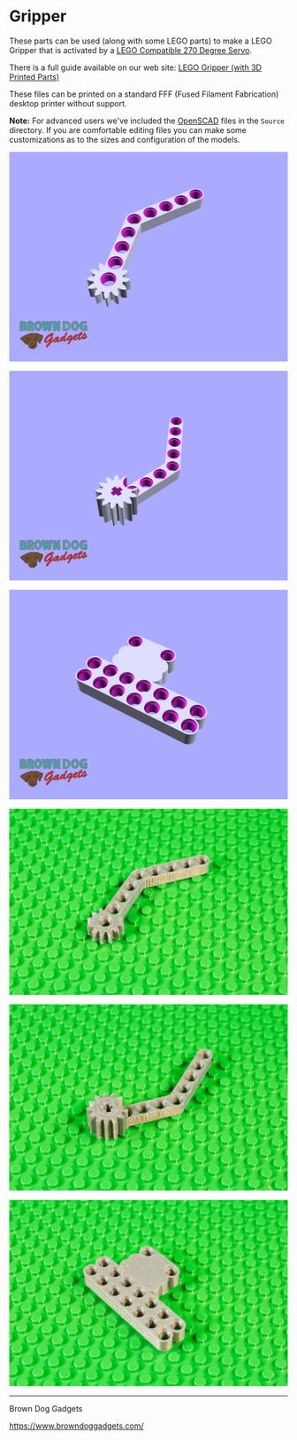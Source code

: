 # Gripper

These parts can be used (along with some LEGO parts) to make a LEGO Gripper that is activated by a [LEGO Compatible 270 Degree Servo](https://www.browndoggadgets.com/collections/tbm/products/lego-compatible-270-degree-servo).

There is a full guide available on our web site: [LEGO Gripper (with 3D Printed Parts)](https://browndoggadgets.dozuki.com/Guide/LEGO+Gripper+(with+3D+Printed+Parts)/327)

These files can be printed on a standard FFF (Fused Filament Fabrication) desktop printer without support.

**Note:** For advanced users we've included the [OpenSCAD](http://openscad.org/) files in the ```Source``` directory. If you are comfortable editing files you can make some customizations as to the sizes and configuration of the models.

![](Images/Gripper-Finger-Left.png)

![](Images/Gripper-Finger-Right.png)

![](Images/Gripper-Base-7x2.png)

![](Images/Gripper-1225.jpg)

![](Images/Gripper-1223.jpg)

![](Images/Gripper-1220.jpg)

---

Brown Dog Gadgets

https://www.browndoggadgets.com/
